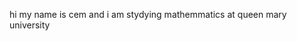 hi my name is cem
and i am stydying mathemmatics at queen mary university
<!---
p-yrrhic/p-yrrhic is a ✨ special ✨ repository because its `README.md` (this file) appears on your GitHub profile.
You can click the Preview link to take a look at your changes.
--->
